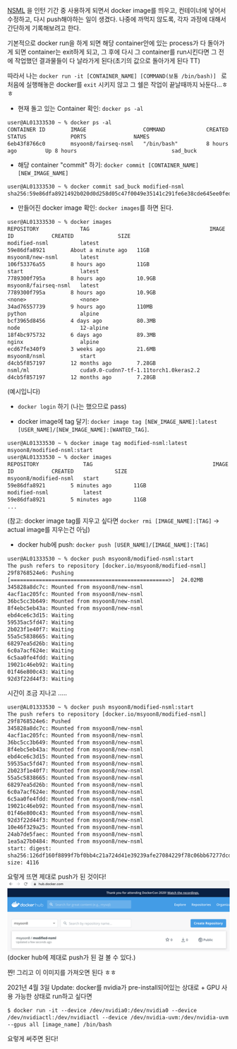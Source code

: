 [NSML](https://ai.nsml.navercorp.com/intro) 을 인턴 기간 중 사용하게 되면서 docker image를 띄우고, 컨테이너에 넣어서 수정하고, 다시 push해야하는 일이 생겼다.
나중에 까먹지 않도록, 각자 과정에 대해서 간단하게 기록해보려고 한다.

기본적으로 docker run을 하게 되면 해당 container안에 있는 process가 다 돌아가게 되면 container는 exit하게 되고, 그 후에 다시 그 container를 run시킨다면 그 전에 작업했던 결과물들이 다 날라가게 된다(초기의 값으로 돌아가게 된다 TT)

따라서 나는 `docker run -it [CONTAINER_NAME] [COMMAND(보통 /bin/bash)] ` 로 처음에 실행해놓은 docker를 `exit` 시키지 않고 그 쉘은 작업이 끝날때까지 놔둔다...ㅎㅎ


- 현재 돌고 있는 Container 확인: `docker ps -al`

```
user@AL01333530 ~ % docker ps -al
CONTAINER ID        IMAGE                  COMMAND             CREATED             STATUS              PORTS               NAMES
6eb43f8766c0        msyoon8/fairseq-nsml   "/bin/bash"         8 hours ago         Up 8 hours                              sad_buck
```


- 해당 container "commit" 하기: `docker commit [CONTAINER_NAME] [NEW_IMAGE_NAME]`

```
user@AL01333530 ~ % docker commit sad_buck modified-nsml
sha256:59e86dfa8921492b020d0d258d05c47f0049e35141c291fe6e38cde645ee0fed
```


- 만들어진 docker image 확인: `docker images`를 하면 된다.

```
user@AL01333530 ~ % docker images
REPOSITORY             TAG                                      IMAGE ID            CREATED              SIZE
modified-nsml          latest                                   59e86dfa8921        About a minute ago   11GB
msyoon8/new-nsml       latest                                   106f53376a55        8 hours ago          11GB
start                  latest                                   7789300f795a        8 hours ago          10.9GB
msyoon8/fairseq-nsml   latest                                   7789300f795a        8 hours ago          10.9GB
<none>                 <none>                                   34ad76557739        9 hours ago          110MB
python                 alpine                                   bcf3965d8456        4 days ago           80.3MB
node                   12-alpine                                18f4bc975732        6 days ago           89.3MB
nginx                  alpine                                   ecd67fe340f9        3 weeks ago          21.6MB
msyoon8/nsml           start                                    d4cb5f857197        12 months ago        7.28GB
nsml/ml                cuda9.0-cudnn7-tf-1.11torch1.0keras2.2   d4cb5f857197        12 months ago        7.28GB
```
(예시입니다)

- `docker login` 하기 (나는 했으므로 pass)


- docker image에 tag 달기: `docker image tag [NEW_IMAGE_NAME]:latest [USER_NAME]/[NEW_IMAGE_NAME]:[WANTED_TAG]`. 

```
user@AL01333530 ~ % docker image tag modified-nsml:latest msyoon8/modified-nsml:start
user@AL01333530 ~ % docker images
REPOSITORY              TAG                                      IMAGE ID            CREATED             SIZE
msyoon8/modified-nsml   start                                    59e86dfa8921        5 minutes ago       11GB
modified-nsml           latest                                   59e86dfa8921        5 minutes ago       11GB
...
```


(참고: docker image tag를 지우고 싶다면 `docker rmi [IMAGE_NAME]:[TAG]` -> actual image를 지우는건 아님)

- docker hub에 push: `docker push [USER_NAME]/[IMAGE_NAME]:[TAG]` 

```
user@AL01333530 ~ % docker push msyoon8/modified-nsml:start
The push refers to repository [docker.io/msyoon8/modified-nsml]
29f8768524e6: Pushing [==================================================>]  24.02MB
345828a8dc7c: Mounted from msyoon8/new-nsml
4acf1ac205fc: Mounted from msyoon8/new-nsml
36bc5cc3b649: Mounted from msyoon8/new-nsml
8f4ebc5eb43a: Mounted from msyoon8/new-nsml
ebd4ce6c3d15: Waiting
59535ac5fd47: Waiting
2b023f1e40f7: Waiting
55a5c5838665: Waiting
68297ea5d26b: Waiting
6c0a7acf624e: Waiting
6c5aa0fe4fdd: Waiting
19021c46eb92: Waiting
01f46e800c43: Waiting
92d3f22d44f3: Waiting
```
시간이 조금 지나고 .....
```
user@AL01333530 ~ % docker push msyoon8/modified-nsml:start
The push refers to repository [docker.io/msyoon8/modified-nsml]
29f8768524e6: Pushed 
345828a8dc7c: Mounted from msyoon8/new-nsml 
4acf1ac205fc: Mounted from msyoon8/new-nsml 
36bc5cc3b649: Mounted from msyoon8/new-nsml 
8f4ebc5eb43a: Mounted from msyoon8/new-nsml 
ebd4ce6c3d15: Mounted from msyoon8/new-nsml 
59535ac5fd47: Mounted from msyoon8/new-nsml 
2b023f1e40f7: Mounted from msyoon8/new-nsml 
55a5c5838665: Mounted from msyoon8/new-nsml 
68297ea5d26b: Mounted from msyoon8/new-nsml 
6c0a7acf624e: Mounted from msyoon8/new-nsml 
6c5aa0fe4fdd: Mounted from msyoon8/new-nsml 
19021c46eb92: Mounted from msyoon8/new-nsml 
01f46e800c43: Mounted from msyoon8/new-nsml 
92d3f22d44f3: Mounted from msyoon8/new-nsml 
10e46f329a25: Mounted from msyoon8/new-nsml 
24ab7de5faec: Mounted from msyoon8/new-nsml 
1ea5a27b0484: Mounted from msyoon8/new-nsml 
start: digest: sha256:126df160f8899f7bf0bb4c21a724d41e39239afe27084229f78c06bb67277dcd size: 4116
```
요렇게 뜨면 제대로 push가 된 것이다!
![dockerhub-image](../assets/images/docker.jpg)
(docker hub에 제대로 push가 된 걸 볼 수 있다.)

쨘!
그리고 이 이미지를 가져오면 된다 ㅎㅎ

2021년 4월 3일 Update:
docker를 nvidia가 pre-install되어있는 상대로 + GPU 사용 가능한 상태로 run하고 싶다면
```
$ docker run -it --device /dev/nvidia0:/dev/nvidia0 --device /dev/nvidiactl:/dev/nvidiactl --device /dev/nvidia-uvm:/dev/nvidia-uvm --gpus all [image_name] /bin/bash
```
요렇게 써주면 된다!
